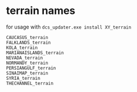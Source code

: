 # terrain names

for usage with `dcs_updater.exe install XY_terrain`

    CAUCASUS_terrain
    FALKLANDS_terrain
    KOLA_terrain
    MARIANAISLANDS_terrain
    NEVADA_terrain
    NORMANDY_terrain
    PERSIANGULF_terrain
    SINAIMAP_terrain
    SYRIA_terrain
    THECHANNEL_terrain
